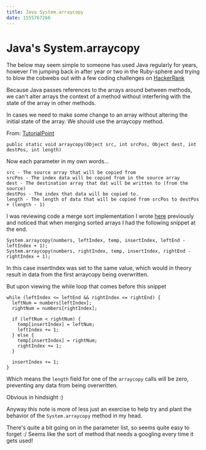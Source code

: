 ```yaml
---
title: Java System.arraycopy
date: 1555767266
---
```


# Java's System.arraycopy

The below may seem simple to someone has used Java regularly for years, however I'm jumping back in after year or two in the Ruby-sphere and trying to blow the cobwebs out with a few coding challenges on [HackerRank](https://www.hackerrank.com/)

Because Java passes references to the arrays around between methods, we can't alter arrays the context of a method without interfering with the state of the array in other methods.

In cases we need to make some change to an array without altering the initial state of the array. We should use the arraycopy method.

From: [TutorialPoint](https://www.tutorialspoint.com/java/lang/system_arraycopy.htm)

~~~
public static void arraycopy(Object src, int srcPos, Object dest, int destPos, int length)
~~~

Now each parameter in my own words...

```
src - The source array that will be copied from
srcPos - The index data will be copied from in the source array
dest - The destination array that dat will be written to (from the source)
destPos - The index that data will be copied to.
length - The length of data that will be copied from srcPos to destPos + (length - 1)
```

I was reviewing code a merge sort implementation I wrote [here](https://gist.github.com/dekaikiwi/35112679b5ccd4209bd3c75c9b5de88b) previously and noticed that when merging sorted arrays I had the following snippet at the end.

~~~
System.arraycopy(numbers, leftIndex, temp, insertIndex, leftEnd - leftIndex + 1);
System.arraycopy(numbers, rightIndex, temp, insertIndex, rightEnd - rightIndex + 1);
~~~

In this case insertIndex was set to the same value, which would in theory result in data from the first arraycopy being overwritten.

But upon viewing the while loop that comes before this snippet

~~~
while (leftIndex <= leftEnd && rightIndex <= rightEnd) {
  leftNum = numbers[leftIndex];
  rightNum = numbers[rightIndex];

  if (leftNum < rightNum) {
    temp[insertIndex] = leftNum;
    leftIndex += 1;
  } else {
    temp[insertIndex] = rightNum;
    rightIndex += 1;
  }

  insertIndex += 1;
}
~~~

Which means the `length` field for one of the `arraycopy` calls will be zero, preventing any data from being overwritten.

Obvious in hindsight :)

Anyway this note is more of less just an exercise to help try and plant the behavior of the `System.arraycopy` method in my head.

There's quite a bit going on in the parameter list, so seems quite easy to forget :/ Seems like the sort of method that needs a googling every time it gets used!

